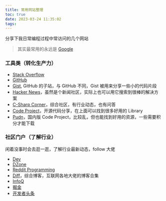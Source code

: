 ```yaml
---
title: 常用网站整理
toc: true
date: 2023-03-24 11:35:02
tags:
---
```


分享下我日常编程过程中常访问的几个网站

> 其实最常用的永远是 [Google](https://www.google.com/)

### 工具类（转化生产力）

- [Stack Overflow](https://stackoverflow.com/)
- [GitHub](https://github.com/)
- [Gist](https://gist.github.com/), GitHub 的子站，与 GitHub 不同，Gist 被用来分享一些小的代码片段
- [Hacker News](https://news.ycombinator.com/)，虽然是个新闻社区，实际上也可以用它搜索到很棒的解决方案
- [C-Sharp Corner](https://www.c-sharpcorner.com/)，综合社区，有行业动态，也有问答
- [Code Project](https://www.codeproject.com/)，开源代码分享，在上面可以找到很多好用的 Library
- [Pudn](https://www.pudn.com/)，国内版 Code Project，比较乱，但也能找到好用的资源，一些需要积分才能下载

### 社区门户（了解行业）

闲着没事时会去逛一逛，了解行业最新动态，follow 大佬

- [Dev](https://dev.to/)
- [DZone](https://dzone.com/list)
- [Reddit Programming](https://www.reddit.com/r/programming/)
- [Diff](https://diff.blog/)，综合博客，互联网各地大佬的博客合集
- [InfoQ](https://www.infoq.cn/)
- [掘金](https://juejin.cn/)
- [开发者头条](https://toutiao.io/)
